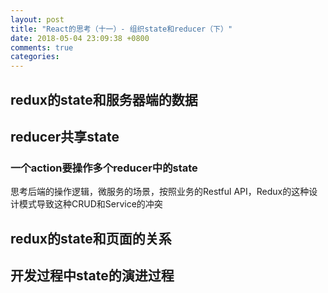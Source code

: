 ```yaml
---
layout: post
title: "React的思考（十一）- 组织state和reducer（下）"
date: 2018-05-04 23:09:38 +0800
comments: true
categories:
---
```


## redux的state和服务器端的数据

## reducer共享state

### 一个action要操作多个reducer中的state

思考后端的操作逻辑，微服务的场景，按照业务的Restful API，Redux的这种设计模式导致这种CRUD和Service的冲突

## redux的state和页面的关系

## 开发过程中state的演进过程
